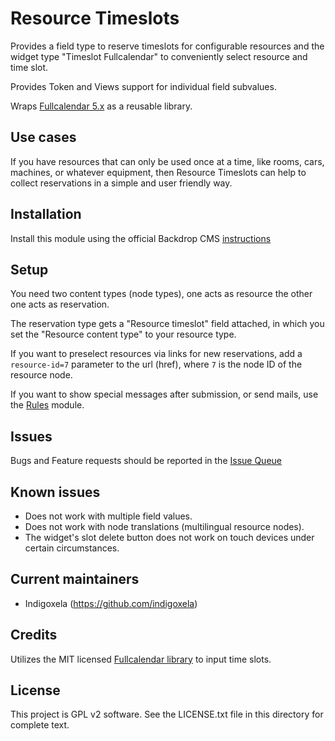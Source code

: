 # Resource Timeslots

Provides a field type to reserve timeslots for configurable resources and the
 widget type "Timeslot Fullcalendar" to conveniently select resource and time
 slot.

Provides Token and Views support for individual field subvalues.

Wraps [Fullcalendar 5.x](https://fullcalendar.io) as a reusable library.


## Use cases

If you have resources that can only be used once at a time, like rooms, cars,
 machines, or whatever equipment, then Resource Timeslots can help to collect
 reservations in a simple and user friendly way.

## Installation

Install this module using the official Backdrop CMS [instructions](https://backdropcms.org/guide/modules)

## Setup

You need two content types (node types), one acts as resource the other one acts
 as reservation.

The reservation type gets a "Resource timeslot" field attached, in which you
 set the "Resource content type" to your resource type.

If you want to preselect resources via links for new reservations, add a
 `resource-id=7` parameter to the url (href), where `7` is the node ID of the
 resource node.

If you want to show special messages after submission, or send mails, use
 the [Rules](https://backdropcms.org/project/rules) module.

## Issues

Bugs and Feature requests should be reported in the [Issue Queue](https://github.com/backdrop-contrib/resource_timeslots/issues)

## Known issues

- Does not work with multiple field values.
- Does not work with node translations (multilingual resource nodes).
- The widget's slot delete button does not work on touch devices under certain
 circumstances.

## Current maintainers

* Indigoxela (https://github.com/indigoxela)

## Credits

Utilizes the MIT licensed [Fullcalendar library](https://github.com/fullcalendar/fullcalendar) to input time slots.

## License

This project is GPL v2 software. See the LICENSE.txt file in this directory for complete text.
